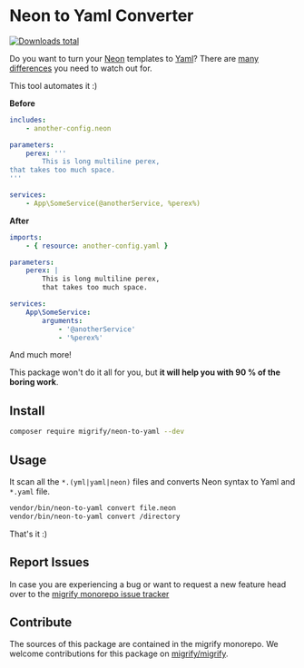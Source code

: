 # Neon to Yaml Converter

[![Downloads total](https://img.shields.io/packagist/dt/migrify/neon-to-yaml.svg?style=flat-square)](https://packagist.org/packages/migrify/neon-to-yaml/stats)

Do you want to turn your [Neon](https://ne-on.org/) templates to [Yaml](https://symfony.com/doc/current/components/yaml.html)? There are [many differences](https://www.tomasvotruba.cz/blog/2018/03/12/neon-vs-yaml-and-how-to-migrate-between-them/) you need to watch out for.

This tool automates it :)

**Before**

```yaml
includes:
    - another-config.neon

parameters:
    perex: '''
        This is long multiline perex,
that takes too much space.
'''

services:
    - App\SomeService(@anotherService, %perex%)
```

**After**

```yaml
imports:
    - { resource: another-config.yaml }

parameters:
    perex: |
        This is long multiline perex,
        that takes too much space.

services:
    App\SomeService:
        arguments:
            - '@anotherService'
            - '%perex%'
```

And much more!

This package won't do it all for you, but **it will help you with 90 % of the boring work**.

## Install

```bash
composer require migrify/neon-to-yaml --dev
```

## Usage

It scan all the `*.(yml|yaml|neon)` files and converts Neon syntax to Yaml and `*.yaml` file.

```bash
vendor/bin/neon-to-yaml convert file.neon
vendor/bin/neon-to-yaml convert /directory
```

That's it :)

## Report Issues

In case you are experiencing a bug or want to request a new feature head over to the [migrify monorepo issue tracker](https://github.com/migrify/migrify/issues)

## Contribute

The sources of this package are contained in the migrify monorepo. We welcome contributions for this package on [migrify/migrify](https://github.com/migrify/migrify).
